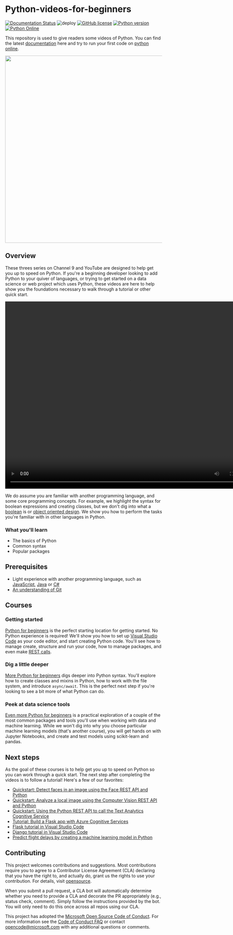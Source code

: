 # Python-videos-for-beginners
[![Documentation Status](https://readthedocs.org/projects/python-videos-for-beginners/badge/?version=latest)](https://python-videos-for-beginners.readthedocs.io/en/latest/?badge=latest)
![deploy](https://github.com/nickcafferry/Python-videos-for-beginners/workflows/deploy/badge.svg)
[![GitHub license](https://img.shields.io/github/license/nickcafferry/Python-videos-for-beginners)](https://github.com/nickcafferry/Python-videos-for-beginners/blob/master/LICENSE)
[![Python version](https://img.shields.io/badge/python-3.7,%203.8-brightgreen.svg)](https://www.python.org/)
[![Python Online](https://img.shields.io/badge/platform-python%20online-blue)](https://python-videos-for-beginners.readthedocs.io/en/latest/pyonlineindex.html)

This repository is used to give readers some videos of Python. You can find the latest [documentation](https://python-videos-for-beginners.readthedocs.io/en/latest/?badge=latest) here and try to run your first code on [python online](https://python-videos-for-beginners.readthedocs.io/en/latest/pyonlineindex.html).

<div align="center">
  <img border="0"  src="https://python-videos-for-beginners.readthedocs.io/en/latest/_static/GCC.png" width="600">
</div>

## Overview

These threes series on Channel 9 and YouTube are designed to help get you up to speed on Python. If you're a beginning developer looking to add Python to your quiver of languages, or trying to get started on a data science or web project which uses Python, these videos are here to help show you the foundations necessary to walk through a tutorial or other quick start.

<video src="https://apd-05d336a1b4772da1e283799cf0c551fa.v.smtcdns.com/vhot2.qqvideo.tc.qq.com/A2MpZpoZp960E9gqArnh3G34Wi_9zUANpgm3UGU29zgM/uwMROfz2r5zEIaQXGdGnC2dfJ6norVr71SyOzMWdO4L-7R5f/o09294fum1s.p701.1.mp4?sdtfrom=v1104&guid=a4106cc96ce1444bd03862a74a82d1b6&vkey=7A77CC2285DCB33DDA884E80CDE79957D9548DE12C9CCE43F39EEB0C01B140E1771ECDA0177F9476DB13D06EDA7B0049E9109BFBAEA1828B3D9E706BBC58BBAFCE7F334627C48533FF03B35EEF0026DD89E21E82C4212743C8B4D4A564E6DAB58B308B8956A6F375E161343E37297896B11B8C7D315AE83FC4ED6DDE0D54357F" width="800px" height="600px" controls="controls"></video>

We do assume you are familiar with another programming language, and some core programming concepts. For example, we highlight the syntax for boolean expressions and creating classes, but we don't dig into what a [boolean](https://en.wikipedia.org/wiki/Boolean_data_type) is or [object oriented design](https://en.wikipedia.org/wiki/Object-oriented_design). We show you how to perform the tasks you're familiar with in other languages in Python.

### What you'll learn

- The basics of Python
- Common syntax
- Popular packages

## Prerequisites

- Light experience with another programming language, such as [JavaScript](https://www.edx.org/course/javascript-introduction), [Java](https://www.java.com) or [C#](https://docs.microsoft.com/dotnet/csharp/)
- [An understanding of Git](https://git-scm.com/book/en/v1/Getting-Started)

## Courses

### Getting started

[Python for beginners](https://python-videos-for-beginners.readthedocs.io/en/latest/py4bindex.html) is the perfect starting location for getting started. No Python experience is required! We'll show you how to set up [Visual Studio Code](https://code.visualstudio.com?WT.mc_id=python-c9-niner) as your code editor, and start creating Python code. You'll see how to manage create, structure and run your code, how to manage packages, and even make [REST calls](https://en.wikipedia.org/wiki/Representational_state_transfer).

### Dig a little deeper

[More Python for beginners](https://python-videos-for-beginners.readthedocs.io/en/latest/mopy4bindex.html) digs deeper into Python syntax. You'll explore how to create classes and mixins in Python, how to work with the file system, and introduce `async/await`. This is the perfect next step if you're looking to see a bit more of what Python can do.

### Peek at data science tools

[Even more Python for beginners](https://python-videos-for-beginners.readthedocs.io/en/latest/evenmopy4bindex.html) is a practical exploration of a couple of the most common packages and tools you'll use when working with data and machine learning. While we won't dig into why you choose particular machine learning models (that's another course), you will get hands on with Jupyter Notebooks, and create and test models using scikit-learn and pandas.

## Next steps

As the goal of these courses is to help get you up to speed on Python so you can work through a quick start. The next step after completing the videos is to follow a tutorial! Here's a few of our favorites:

- [Quickstart: Detect faces in an image using the Face REST API and Python](https://docs.microsoft.com/azure/cognitive-services/face/QuickStarts/Python?WT.mc_id=python-c9-niner?WT.mc_id=python-c9-niner)
- [Quickstart: Analyze a local image using the Computer Vision REST API and Python](https://docs.microsoft.com/azure/cognitive-services/computer-vision/quickstarts/python-disk?WT.mc_id=python-c9-niner?WT.mc_id=python-c9-niner)
- [Quickstart: Using the Python REST API to call the Text Analytics Cognitive Service](https://docs.microsoft.com/azure/cognitive-services/Text-Analytics/quickstarts/python?WT.mc_id=python-c9-niner?WT.mc_id=python-c9-niner)
- [Tutorial: Build a Flask app with Azure Cognitive Services](https://docs.microsoft.com/azure/cognitive-services/translator/tutorial-build-flask-app-translation-synthesis?WT.mc_id=python-c9-niner)
- [Flask tutorial in Visual Studio Code](https://code.visualstudio.com/docs/python/tutorial-flask?WT.mc_id=python-c9-niner)
- [Django tutorial in Visual Studio Code](https://code.visualstudio.com/docs/python/tutorial-django?WT.mc_id=python-c9-niner)
- [Predict flight delays by creating a machine learning model in Python](https://docs.microsoft.com/learn/modules/predict-flight-delays-with-python?WT.mc_id=python-c9-niner)

## Contributing

This project welcomes contributions and suggestions.  Most contributions require you to agree to a Contributor License Agreement (CLA) declaring that you have the right to, and actually do, grant us the rights to use your contribution. For details, visit [opensource](https://cla.opensource.microsoft.com).

When you submit a pull request, a CLA bot will automatically determine whether you need to provide a CLA and decorate the PR appropriately (e.g., status check, comment). Simply follow the instructions provided by the bot. You will only need to do this once across all repos using our CLA.

This project has adopted the [Microsoft Open Source Code of Conduct](https://opensource.microsoft.com/codeofconduct/). For more information see the [Code of Conduct FAQ](https://opensource.microsoft.com/codeofconduct/faq/) or contact [opencode@microsoft.com](mailto:opencode@microsoft.com) with any additional questions or comments.

